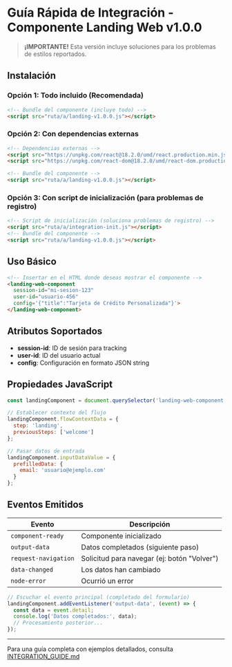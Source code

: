# Guía Rápida de Integración - Componente Landing Web v1.0.0

> **¡IMPORTANTE!** Esta versión incluye soluciones para los problemas de estilos reportados.

## Instalación

### Opción 1: Todo incluido (Recomendada)
```html
<!-- Bundle del componente (incluye todo) -->
<script src="ruta/a/landing-v1.0.0.js"></script>
```

### Opción 2: Con dependencias externas
```html
<!-- Dependencias externas -->
<script src="https://unpkg.com/react@18.2.0/umd/react.production.min.js"></script>
<script src="https://unpkg.com/react-dom@18.2.0/umd/react-dom.production.min.js"></script>

<!-- Bundle del componente -->
<script src="ruta/a/landing-v1.0.0.js"></script>
```

### Opción 3: Con script de inicialización (para problemas de registro)
```html
<!-- Script de inicialización (soluciona problemas de registro) -->
<script src="ruta/a/integration-init.js"></script>
<!-- Bundle del componente -->
<script src="ruta/a/landing-v1.0.0.js"></script>
```

## Uso Básico

```html
<!-- Insertar en el HTML donde deseas mostrar el componente -->
<landing-web-component 
  session-id="mi-sesion-123"
  user-id="usuario-456"
  config='{"title":"Tarjeta de Crédito Personalizada"}'>
</landing-web-component>
```

## Atributos Soportados

- **session-id**: ID de sesión para tracking
- **user-id**: ID del usuario actual
- **config**: Configuración en formato JSON string

## Propiedades JavaScript

```javascript
const landingComponent = document.querySelector('landing-web-component');

// Establecer contexto del flujo
landingComponent.flowContextData = {
  step: 'landing',
  previousSteps: ['welcome']
};

// Pasar datos de entrada
landingComponent.inputDataValue = {
  prefilledData: {
    email: 'usuario@ejemplo.com'
  }
};
```

## Eventos Emitidos

| Evento | Descripción |
|--------|-------------|
| `component-ready` | Componente inicializado |
| `output-data` | Datos completados (siguiente paso) |
| `request-navigation` | Solicitud para navegar (ej: botón "Volver") |
| `data-changed` | Los datos han cambiado |
| `node-error` | Ocurrió un error |

```javascript
// Escuchar el evento principal (completado del formulario)
landingComponent.addEventListener('output-data', (event) => {
  const data = event.detail;
  console.log('Datos completados:', data);
  // Procesamiento posterior...
});
```

---

Para una guía completa con ejemplos detallados, consulta [INTEGRATION_GUIDE.md](INTEGRATION_GUIDE.md)

